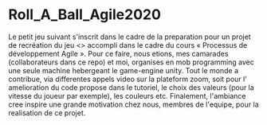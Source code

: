 # Roll_A_Ball_Agile2020
Le petit jeu suivant s'inscrit dans le cadre de la preparation pour un projet de recréation du jeu <<Block Breaker>> accompli dans le cadre du cours « Processus de développement Agile ». Pour ce faire, nous etions, mes camarades (collaborateurs dans ce repo) et moi, organises en mob programming avec une seule machine hebergeant le game-engine unity. Tout le monde a contribue, via differentes appels video sur la plateform zoom, soit pour l' amelioration du code propose dans le tutoriel, le choix des valeurs (pour la vitesse du joueur par exemple), les couleurs etc.
Finalement, l'ambiance cree inspire une grande motivation chez nous, membres de l'equipe, pour la realisation de ce projet.
